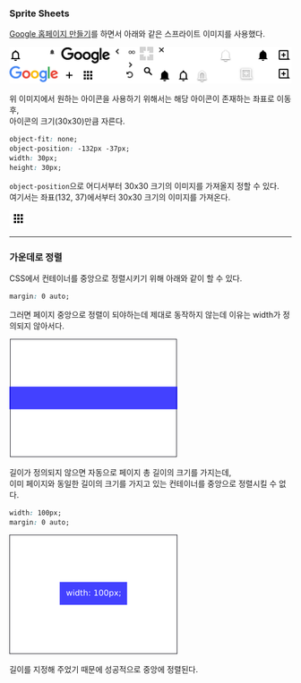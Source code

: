 ### Sprite Sheets

[Google 홈페이지 만들기](https://myoiwritescode.github.io/projects/google-homepage/)를 하면서 
아래와 같은 스프라이트 이미지를 사용했다. <br>

![Google Icons](../../img/2019/08/1.png) <br>

위 이미지에서 원하는 아이콘을 사용하기 위해서는 해당 아이콘이 존재하는 좌표로 이동 후,<br>
아이콘의 크기(30x30)만큼 자른다.

```css
object-fit: none;
object-position: -132px -37px;
width: 30px;
height: 30px;
```

`object-position`으로 어디서부터 30x30 크기의 이미지를 가져올지 정할 수 있다.<br>
여기서는 좌표(132, 37)에서부터 30x30 크기의 이미지를 가져온다. 

![Google app icon](../../img/2019/08/2.png)

<hr>

### 가운데로 정렬
CSS에서 컨테이너를 중앙으로 정렬시키기 위해 아래와 같이 할 수 있다.

```css
margin: 0 auto;
```

그러면 페이지 중앙으로 정렬이 되야하는데 제대로 동작하지 않는데 이유는 width가 정의되지 않아서다.<br>

![center](../../img/2019/08/3.png)

길이가 정의되지 않으면 자동으로 페이지 총 길이의 크기를 가지는데, <br>
이미 페이지와 동일한 길이의 크기를 가지고 있는 컨테이너를 중앙으로 정렬시킬 수 없다.

```css
width: 100px;
margin: 0 auto;
```

![center](../../img/2019/08/4.png)

길이를 지정해 주었기 때문에 성공적으로 중앙에 정렬된다.
